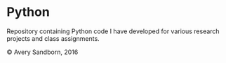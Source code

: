 # Python

Repository containing Python code I have developed for various research projects and class assignments.  

© Avery Sandborn, 2016

